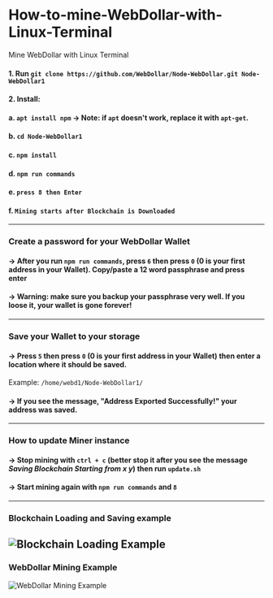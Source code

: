 # How-to-mine-WebDollar-with-Linux-Terminal
Mine WebDollar with Linux Terminal

#### 1. Run ```git clone https://github.com/WebDollar/Node-WebDollar.git Node-WebDollar1```
#### 2. Install:
####  a. ```apt install npm``` -> Note: if ```apt``` doesn't work, replace it with ```apt-get```.
####  b. ```cd Node-WebDollar1```
####  c. ```npm install```
####  d. ```npm run commands```
####  e. ```press 8 then Enter```
####  f. ```Mining starts after Blockchain is Downloaded```
----
### **Create a password for your WebDollar Wallet**
#### -> After you run ```npm run commands```, press ```6``` then press ```0``` (0 is your first address in your Wallet). Copy/paste a 12 word passphrase and press enter
#### -> Warning: make sure you backup your passphrase very well. If you loose it, your wallet is gone forever!
----
### **Save your Wallet to your storage**
#### -> Press ```5``` then press ```0``` (0 is your first address in your Wallet) then enter a location where it should be saved. 
   Example: ```/home/webd1/Node-WebDollar1/```
#### -> If you see the message, "Address Exported Successfully!" your address was saved.
----
### **How to update Miner instance**
#### -> Stop mining with ```ctrl + c``` (better stop it after you see the message *Saving Blockchain Starting from x y*) then run ```update.sh```
#### -> Start mining again with ```npm run commands``` and ```8```
----
### Blockchain Loading and Saving example ###
<img src="https://webdollarvpn.io/img/webdollar-saving-blockchain-img1.jpg" alt="Blockchain Loading Example" /></img>
----
### WebDollar Mining Example
<img src="https://webdollarvpn.io/img/webdollar-mining-terminal-img1.jpg" alt="WebDollar Mining Example" /></img>
